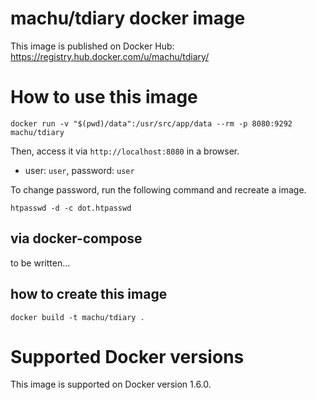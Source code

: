 # machu/tdiary docker image

This image is published on Docker Hub: https://registry.hub.docker.com/u/machu/tdiary/

# How to use this image

```
docker run -v "$(pwd)/data":/usr/src/app/data --rm -p 8080:9292 machu/tdiary
``` 

Then, access it via `http://localhost:8080` in a browser.

 * user: `user`, password: `user`

To change password, run the following command and recreate a image.

```
htpasswd -d -c dot.htpasswd
```

## via docker-compose

to be written...

## how to create this image

```
docker build -t machu/tdiary .
```

# Supported Docker versions

This image is supported on Docker version 1.6.0.
